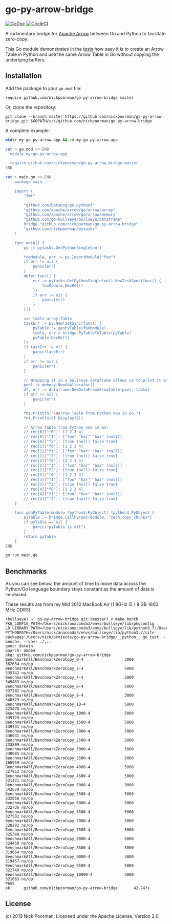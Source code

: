 # go-py-arrow-bridge

[![GoDoc](https://godoc.org/github.com/nickpoorman/go-py-arrow-bridge?status.svg)](https://godoc.org/github.com/nickpoorman/go-py-arrow-bridge)
[![CircleCI](https://circleci.com/gh/nickpoorman/go-py-arrow-bridge.svg?style=svg)](https://circleci.com/gh/nickpoorman/go-py-arrow-bridge)

A rudimentary bridge for [Apache Arrow](https://github.com/apache/arrow) between Go and Python to facilitate zero-copy.

This Go module demonstrates in the [tests](table_test.go) how easy it is to create an Arrow Table in Python and use the same Arrow Table in Go without copying the underlying buffers.

<!-- ----------------------------------------------------------------------------------------------- -->

## Installation

Add the package to your `go.mod` file:

    require github.com/nickpoorman/go-py-arrow-bridge master

Or, clone the repository:

    git clone --branch master https://github.com/nickpoorman/go-py-arrow-bridge.git $GOPATH/src/github.com/nickpoorman/go-py-arrow-bridge

A complete example:

```bash
mkdir my-go-py-arrow-app && cd my-go-py-arrow-app

cat > go.mod <<-END
  module my-go-py-arrow-app

  require github.com/nickpoorman/go-py-arrow-bridge master
END

cat > main.go <<-END
    package main

    import (
        "fmt"

        "github.com/DataDog/go-python3"
        "github.com/apache/arrow/go/arrow/array"
        "github.com/apache/arrow/go/arrow/memory"
        "github.com/go-bullseye/bullseye/dataframe"
        bridge "github.com/nickpoorman/go-py-arrow-bridge"
        "github.com/nickpoorman/pytasks"
    )

    func main() {
        py := pytasks.GetPythonSingleton()

        fooModule, err := py.ImportModule("foo")
        if err != nil {
            panic(err)
        }
        defer func() {
            err := pytasks.GetPythonSingleton().NewTaskSync(func() {
                fooModule.DecRef()
            })
            if err != nil {
                panic(err)
            }
        }()

        var table array.Table
        taskErr := py.NewTaskSync(func() {
            pyTable := genPyTable(fooModule)
            table, err = bridge.PyTableToTable(pyTable)
            pyTable.DecRef()
        })
        if taskErr != nil {
            panic(taskErr)
        }
        if err != nil {
            panic(err)
        }

        // Wrapping it in a bullseye dataframe allows us to print it easily
        pool := memory.NewGoAllocator()
        df, err := dataframe.NewDataFrameFromTable(pool, table)
        if err != nil {
            panic(err)
        }

        fmt.Println("\nArrow Table from Python now in Go:")
        fmt.Println(df.Display(0))

        // Arrow Table from Python now in Go:
        // rec[0]["f0"]: [1 2 3 4]
        // rec[0]["f1"]: ["foo" "bar" "baz" (null)]
        // rec[0]["f2"]: [true (null) false true]
        // rec[1]["f0"]: [1 2 3 4]
        // rec[1]["f1"]: ["foo" "bar" "baz" (null)]
        // rec[1]["f2"]: [true (null) false true]
        // rec[2]["f0"]: [1 2 3 4]
        // rec[2]["f1"]: ["foo" "bar" "baz" (null)]
        // rec[2]["f2"]: [true (null) false true]
        // rec[3]["f0"]: [1 2 3 4]
        // rec[3]["f1"]: ["foo" "bar" "baz" (null)]
        // rec[3]["f2"]: [true (null) false true]
        // rec[4]["f0"]: [1 2 3 4]
        // rec[4]["f1"]: ["foo" "bar" "baz" (null)]
        // rec[4]["f2"]: [true (null) false true]
    }

    func genPyTable(module *python3.PyObject) *python3.PyObject {
        pyTable := bridge.CallPyFunc(module, "zero_copy_chunks")
        if pyTable == nil {
            panic("pyTable is nil")
        }
        return pyTable
    }
END

go run main.go
```

<!-- ----------------------------------------------------------------------------------------------- -->

## Benchmarks

As you can see below, the amount of time to move data across the Python/Go language boundary stays constant as the amount of data is increased.

These results are from my Mid 2012 MacBook Air (1.8GHz i5 / 8 GB 1600 MHz DDR3).

```
(bullseye) ➜  go-py-arrow-bridge git:(master) ✗ make bench
PKG_CONFIG_PATH=/Users/nick/anaconda3/envs/bullseye/lib/pkgconfig LD_LIBRARY_PATH=/Users/nick/anaconda3/envs/bullseye/lib/python3.7:/Users/nick/anaconda3/envs/bullseye/lib PYTHONPATH=/Users/nick/anaconda3/envs/bullseye/lib/python3.7/site-packages:/Users/nick/projects/go-py-arrow-bridge/__python__ go test  -bench=. -run=- ./...
goos: darwin
goarch: amd64
pkg: github.com/nickpoorman/go-py-arrow-bridge
BenchmarkAll/BenchmarkZeroCopy_0-4                  3000            362634 ns/op
BenchmarkAll/BenchmarkZeroCopy_2-4                  5000            335742 ns/op
BenchmarkAll/BenchmarkZeroCopy_4-4                  5000            349463 ns/op
BenchmarkAll/BenchmarkZeroCopy_6-4                  5000            337202 ns/op
BenchmarkAll/BenchmarkZeroCopy_8-4                  3000            340323 ns/op
BenchmarkAll/BenchmarkZeroCopy_10-4                 5000            323478 ns/op
BenchmarkAll/BenchmarkZeroCopy_1000-4               5000            339729 ns/op
BenchmarkAll/BenchmarkZeroCopy_1500-4               5000            339731 ns/op
BenchmarkAll/BenchmarkZeroCopy_2000-4               5000            336031 ns/op
BenchmarkAll/BenchmarkZeroCopy_2500-4               5000            333809 ns/op
BenchmarkAll/BenchmarkZeroCopy_3000-4               5000            330085 ns/op
BenchmarkAll/BenchmarkZeroCopy_3500-4               5000            368959 ns/op
BenchmarkAll/BenchmarkZeroCopy_4000-4               5000            327952 ns/op
BenchmarkAll/BenchmarkZeroCopy_4500-4               5000            321121 ns/op
BenchmarkAll/BenchmarkZeroCopy_5000-4               3000            343679 ns/op
BenchmarkAll/BenchmarkZeroCopy_5500-4               5000            332056 ns/op
BenchmarkAll/BenchmarkZeroCopy_6000-4               5000            332736 ns/op
BenchmarkAll/BenchmarkZeroCopy_6500-4               5000            327532 ns/op
BenchmarkAll/BenchmarkZeroCopy_7000-4               5000            320282 ns/op
BenchmarkAll/BenchmarkZeroCopy_7500-4               5000            325349 ns/op
BenchmarkAll/BenchmarkZeroCopy_8000-4               5000            324450 ns/op
BenchmarkAll/BenchmarkZeroCopy_8500-4               5000            319664 ns/op
BenchmarkAll/BenchmarkZeroCopy_9000-4               5000            319457 ns/op
BenchmarkAll/BenchmarkZeroCopy_9500-4               5000            322749 ns/op
BenchmarkAll/BenchmarkZeroCopy_10000-4              5000            321663 ns/op
PASS
ok      github.com/nickpoorman/go-py-arrow-bridge       42.747s
```

## License

(c) 2019 Nick Poorman. Licensed under the Apache License, Version 2.0.
